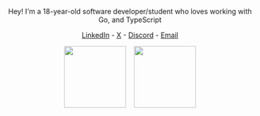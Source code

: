 <p align="center">Hey! I'm a 18-year-old software developer/student who loves working with Go, and TypeScript</p>

<p align="center">
	<a href="https://www.linkedin.com/in/arif-ali-7b80a01b7">LinkedIn</a> - 
	<a href="https://x.com/arifali123">X</a> -
	<a href="https://lookup.ven.earth/u/1092860348194889760">Discord</a> -
	<a href="mailto:arifali640@gmail.com">Email</a>
</p>

<p align="center">
	<img height=125 src="https://github-readme-stats-amber-eta.vercel.app/api/top-langs/?username=arifali123&layout=compact&text_color=7d8590&bg_color=0d1117&border_color=30363d&locale=en&count_private=true&hide=javascript,html&exclude_repo=essentials.py&langs_count=4&card_width=450&custom_title=language_stats" />
	&nbsp;&nbsp;&nbsp;<img height=125 src="https://github-readme-stats-amber-eta.vercel.app/api?username=arifali123&show_icons=true&text_bold=false&text_color=7d8590&bg_color=0d1117&border_color=30363d&locale=en&count_private=true&hide_rank=true&hide=issues,contribs&card_width=450&custom_title=github_stats" />
</p>
